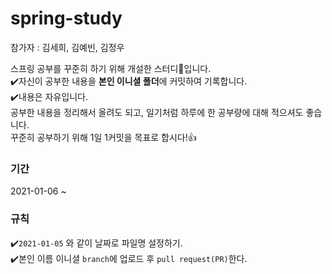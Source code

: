# spring-study

참가자 : 김세희, 김예빈, 김정우 

스프링 공부를 꾸준히 하기 위해 개설한 스터디💯입니다.  
✔️자신이 공부한 내용을 **본인 이니셜 폴더**에 커밋하여 기록합니다.  
✔️내용은 자유입니다.   
  공부한 내용을 정리해서 올려도 되고, 일기처럼 하루에 한 공부량에 대해 적으셔도 좋습니다.   
  꾸준히 공부하기 위해 1일 1커밋을 목표로 합시다!👍

### 기간
2021-01-06 ~   
  
    
      
### 규칙
✔️`2021-01-05` 와 같이 날짜로 파일명 설정하기.  
✔️본인 이름 이니셜 `branch`에 업로드 후 `pull request(PR)`한다.

